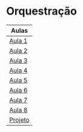 # Orquestração

| Aulas                          |
| ------------------------------ |
| [Aula 1](./aula_1/README.md)   |
| [Aula 2](./aula_2/README.md)   |
| [Aula 3](./aula_3/README.md)   |
| [Aula 4](./aula_4/)            |
| [Aula 5](./aula_5/README.md)   |
| [Aula 6](./aula_6/README.md)   |
| [Aula 7](./aula_7/README.md)   |
| [Aula 8](./aula_8/README.md)   |
| [Projeto](./projeto/README.md) |